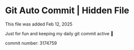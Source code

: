 # Git Auto Commit | Hidden File

This file was added Feb 12, 2025

Just for fun and keeping my daily git commit active 🤪

commit number: 3174759
